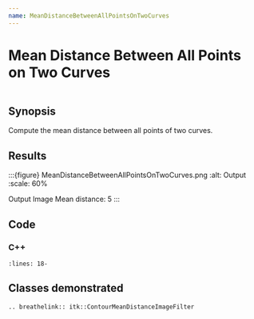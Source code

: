 ```yaml
---
name: MeanDistanceBetweenAllPointsOnTwoCurves
---
```


# Mean Distance Between All Points on Two Curves

```{index} single: ContourMeanDistanceImageFilter single: mean
```

## Synopsis

Compute the mean distance between all points of two curves.

## Results

:::{figure} MeanDistanceBetweenAllPointsOnTwoCurves.png
:alt: Output
:scale: 60%

Output Image
Mean distance: 5
:::

## Code

### C++

```{literalinclude} Code.cxx
:lines: 18-
```

## Classes demonstrated

```{eval-rst}
.. breathelink:: itk::ContourMeanDistanceImageFilter
```

